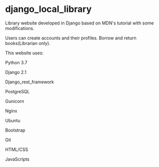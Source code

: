 # django_local_library
Library website developed in Django based on MDN's tutorial with some modifications.

Users can create accounts and their profiles. Borrow and return books(Librarian only).

This website uses:

Python 3.7

Django 2.1

Django_rest_framework

PostgreSQL

Gunicorn

Nginx

Ubuntu

Bootstrap

Git

HTML/CSS

JavaScripts
